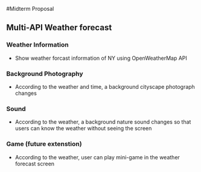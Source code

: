 #Midterm Proposal
## Multi-API Weather forecast
### Weather Information
- Show weather forcast information of NY using OpenWeatherMap API

### Background Photography
- According to the weather and time, a background cityscape photograph changes

### Sound
- According to the weather, a background nature sound changes so that users can know the weather without seeing the screen

### Game (future extenstion)
- According to the weather, user can play mini-game in the weather forecast screen